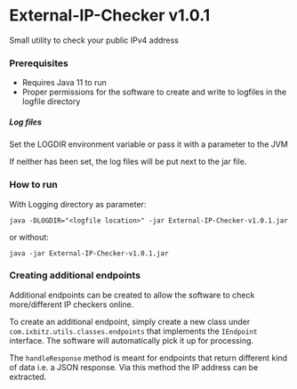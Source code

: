 # External-IP-Checker v1.0.1
Small utility to check your public IPv4 address

### Prerequisites
- Requires Java 11 to run
- Proper permissions for the software to create and write to logfiles in the logfile directory
 
##### Log files
Set the LOGDIR environment variable or pass it with a parameter to the JVM

If neither has been set, the log files will be put next to the jar file.

### How to run
With Logging directory as parameter:

`java -DLOGDIR="<logfile location>" -jar External-IP-Checker-v1.0.1.jar`

or without:

`java -jar External-IP-Checker-v1.0.1.jar`


### Creating additional endpoints
Additional endpoints can be created to allow the software to check more/different IP checkers online.

To create an additional endpoint, simply create a new class under `com.ixbitz.utils.classes.endpoints` that implements the `IEndpoint` interface. The software will automatically pick it up for processing.

The `handleResponse` method is meant for endpoints that return different kind of data i.e. a JSON response. Via this method the IP address can be extracted.  